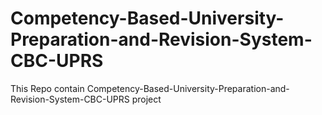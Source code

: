 # Competency-Based-University-Preparation-and-Revision-System-CBC-UPRS
This Repo contain Competency-Based-University-Preparation-and-Revision-System-CBC-UPRS project

